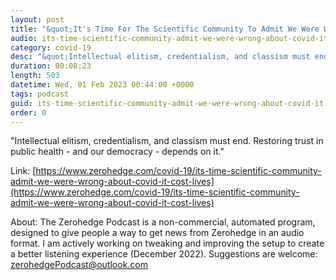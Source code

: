 ```yaml
---
layout: post
title: "&quot;It's Time For The Scientific Community To Admit We Were Wrong About COVID &amp; It Cost Lives&quot;"
audio: its-time-scientific-community-admit-we-were-wrong-about-covid-it-cost-lives-1
category: covid-19
desc: "&quot;Intellectual elitism, credentialism, and classism must end. Restoring trust in public health - and our democracy - depends on it.&quot;"
duration: 00:08:23
length: 503
datetime: Wed, 01 Feb 2023 00:44:00 +0000
tags: podcast
guid: its-time-scientific-community-admit-we-were-wrong-about-covid-it-cost-lives-0
order: 0
---
```

&quot;Intellectual elitism, credentialism, and classism must end. Restoring trust in public health - and our democracy - depends on it.&quot;

Link: [https://www.zerohedge.com/covid-19/its-time-scientific-community-admit-we-were-wrong-about-covid-it-cost-lives](https://www.zerohedge.com/covid-19/its-time-scientific-community-admit-we-were-wrong-about-covid-it-cost-lives)

About: The Zerohedge Podcast is a non-commercial, automated program, designed to give people a way to get news from Zerohedge in an audio format.  I am actively working on tweaking and improving the setup to create a better listening experience (December 2022).  Suggestions are welcome: [zerohedgePodcast@outlook.com](mailto:zerohedgePodcast@outlook.com)